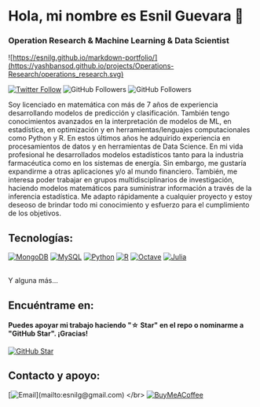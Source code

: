 #  Hola, mi nombre es Esnil Guevara 👋
### Operation Research & Machine Learning & Data Scientist

![https://esnilg.github.io/markdown-portfolio/](https://yashbansod.github.io/projects/Operations-Research/operations_research.svg)

[![Twitter Follow](https://img.shields.io/twitter/follow/esnilg?style=social)](https://twitter.com/esnilg)
![GitHub Followers](https://img.shields.io/github/followers/esnilg?style=social)
![GitHub Followers](https://img.shields.io/github/stars/esnilg?style=social)

Soy licenciado en matemática con más de 7 años de experiencia desarrollando modelos de predicción y clasificación. También tengo conocimientos avanzados en la interpretación de modelos de ML, en estadística, en optimización y en herramientas/lenguajes computacionales como Python y R. En estos últimos años he adquirido experiencia en procesamientos de datos y en herramientas de Data Science. En mi vida profesional he desarrollados modelos estadísticos tanto para la industria farmacéutica como en los sistemas de energía. Sin embargo, me gustaría expandirme a otras aplicaciones y/o al mundo financiero. También, me interesa poder trabajar en grupos multidisciplinarios de investigación, haciendo modelos matemáticos para suministrar información a través de la inferencia estadística. Me adapto rápidamente a cualquier proyecto y estoy deseoso de brindar todo mi conocimiento y esfuerzo para el cumplimiento de los objetivos.

## Tecnologías:
[![MongoDB](https://img.shields.io/badge/MongoDB-47A248?style=for-the-badge&logo=mongodb&logoColor=white&labelColor=101010)]()
[![MySQL](https://img.shields.io/badge/MySQL-4479A1?style=for-the-badge&logo=mysql&logoColor=white&labelColor=101010)]()
[![Python](https://img.shields.io/badge/Python-232F3E?style=for-the-badge&logo=python&logoColor=white&labelColor=101010)]()
[![R](https://img.shields.io/badge/R-4285F4?style=for-the-badge&logo=r&logoColor=white&labelColor=101010)]()
[![Octave](https://img.shields.io/badge/Octave-339933?style=for-the-badge&logo=octave&logoColor=white&labelColor=101010)]()
[![Julia](https://img.shields.io/badge/Julia-FFCA28?style=for-the-badge&logo=Julia&logoColor=white&labelColor=101010)]()


</br>
Y alguna más...

## Encuéntrame en:

#### Puedes apoyar mi trabajo haciendo "☆ Star" en el repo o nominarme a "GitHub Star". ¡Gracias!

[![GitHub Star](https://img.shields.io/badge/GitHub-Nominar_a_star-yellow?style=for-the-badge&logo=github&logoColor=white&labelColor=101010)](https://stars.github.com/nominate/)


## Contacto y apoyo:

[![Email](https://img.shields.io/badge/esnilg@gmail.com-email_personal_(respuesta_lenta)-D14836?style=for-the-badge&logo=gmail&logoColor=white&labelColor=101010)](mailto:esnilg@gmail.com)
</br>
[![BuyMeACoffee](https://img.shields.io/badge/Buy_Me_A_Coffee-apoya_mi_trabajo-FFDD00?style=for-the-badge&logo=buy-me-a-coffee&logoColor=white&labelColor=101010)]()
